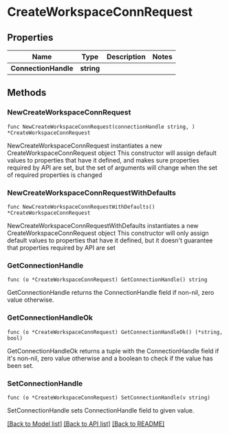 # CreateWorkspaceConnRequest

## Properties

Name | Type | Description | Notes
------------ | ------------- | ------------- | -------------
**ConnectionHandle** | **string** |  | 

## Methods

### NewCreateWorkspaceConnRequest

`func NewCreateWorkspaceConnRequest(connectionHandle string, ) *CreateWorkspaceConnRequest`

NewCreateWorkspaceConnRequest instantiates a new CreateWorkspaceConnRequest object
This constructor will assign default values to properties that have it defined,
and makes sure properties required by API are set, but the set of arguments
will change when the set of required properties is changed

### NewCreateWorkspaceConnRequestWithDefaults

`func NewCreateWorkspaceConnRequestWithDefaults() *CreateWorkspaceConnRequest`

NewCreateWorkspaceConnRequestWithDefaults instantiates a new CreateWorkspaceConnRequest object
This constructor will only assign default values to properties that have it defined,
but it doesn't guarantee that properties required by API are set

### GetConnectionHandle

`func (o *CreateWorkspaceConnRequest) GetConnectionHandle() string`

GetConnectionHandle returns the ConnectionHandle field if non-nil, zero value otherwise.

### GetConnectionHandleOk

`func (o *CreateWorkspaceConnRequest) GetConnectionHandleOk() (*string, bool)`

GetConnectionHandleOk returns a tuple with the ConnectionHandle field if it's non-nil, zero value otherwise
and a boolean to check if the value has been set.

### SetConnectionHandle

`func (o *CreateWorkspaceConnRequest) SetConnectionHandle(v string)`

SetConnectionHandle sets ConnectionHandle field to given value.



[[Back to Model list]](../README.md#documentation-for-models) [[Back to API list]](../README.md#documentation-for-api-endpoints) [[Back to README]](../README.md)


